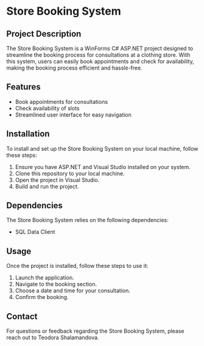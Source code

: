 # Store Booking System

## Project Description
The Store Booking System is a WinForms C# ASP.NET project designed to streamline the booking process for consultations at a clothing store. With this system, users can easily book appointments and check for availability, making the booking process efficient and hassle-free.

## Features
- Book appointments for consultations
- Check availability of slots
- Streamlined user interface for easy navigation

## Installation
To install and set up the Store Booking System on your local machine, follow these steps:
1. Ensure you have ASP.NET and Visual Studio installed on your system.
2. Clone this repository to your local machine.
3. Open the project in Visual Studio.
4. Build and run the project.

## Dependencies
The Store Booking System relies on the following dependencies:
- SQL Data Client

## Usage
Once the project is installed, follow these steps to use it:
1. Launch the application.
2. Navigate to the booking section.
3. Choose a date and time for your consultation.
4. Confirm the booking.

## Contact
For questions or feedback regarding the Store Booking System, please reach out to Teodora Shalamandova.
